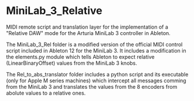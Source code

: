 # MiniLab_3_Relative
MIDI remote script and translation layer for the implementation of a "Relative DAW" mode for the Arturia MiniLab 3 controller in Ableton.

The MiniLab_3_Rel folder is a modified version of the official MIDI control script included in Ableton 12 for the MiniLab 3. It includes a modification in the elements.py module which tells Ableton to expect relative (LinearBinaryOffset) values from the MiniLab 3 knobs.

The Rel_to_abs_translator folder includes a python script and its executable (only for Apple M series machines) which intercept all messages comming from the MiniLab 3 and translates the values from the 8 encoders from abolute values to a relative ones.

